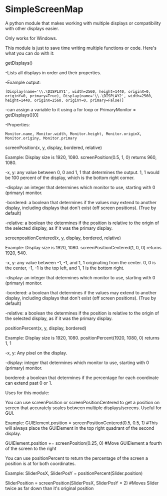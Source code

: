 # SimpleScreenMap
A python module that makes working with multiple displays or compatibility with other displays easier.


Only works for Windows.


This module is just to save time writing multiple functions or code. Here's what you can do with it:

getDisplays()
  
  -Lists all displays in order and their properties.
  
  -Example output:
  
    [Display(name='\\.\DISPLAY1', width=2560, height=1440, originX=0, originY=0, primary=True), Display(name='\\.\DISPLAY2', width=2560, height=1440, originX=2560, originY=0, primary=False)]
 
  -can assign a variable to it using a for loop or PrimaryMonitor = getDisplays()[0]
  
  -Properties:
    
    Monitor.name, Monitor.width, Monitor.height, Monitor.originX, Monitor.originy, Monitor.primary


screenPosition(x, y, display, bordered, relative)
  
  Example: Display size is 1920, 1080. screenPosition(0.5, 1, 0) returns 960, 1080.
  
  -x, y: any value between 0, 0 and 1, 1 that determines the output. 1, 1 would be 100 percent of the display, which is the bottom right corner.
  
  -display: an integer that determines which monitor to use, starting with 0 (primary) monitor.
  
  -bordered: a boolean that determines if the values may extend to another display, including displays that don't exist (off screen positions). (True by default)
  
  -relative: a boolean the determines if the position is relative to the origin of the selected display, as if it was the primary display.


screenpositionCentered(x, y, display, bordered, relative)

  Example: Display size is 1920, 1080. screenPositionCentered(1, 0, 0) returns 1920, 540.

  -x, y: any value between -1, -1, and 1, 1 originating from the center. 0, 0 is the center, -1, -1 is the top left, and 1, 1 is the bottom right.

  -display: an integer that determines which monitor to use, starting with 0 (primary) monitor.

  -bordered: a boolean that determines if the values may extend to another display, including displays that don't exist (off screen positions). (True by default)

  -relative: a boolean the determines if the position is relative to the origin of the selected display, as if it was the primary display.


positionPercent(x, y, display, bordered)

  Example: Display size is 1920, 1080. positionPercent(1920, 1080, 0) returns 1, 1

  -x, y: Any pixel on the display.

  -display: integer that determines which monitor to use, starting with 0 (primary) monitor.

  bordered: a boolean that determines if the percentage for each coordinate can extend past 0 or 1.


Uses for this module:

You can use screenPosition or screenPositionCentered to get a position on screen that accurately scales between multiple displays/screens. Useful for GUI.

Example: GUIElement.position = screenPositionCentered(0.5, 0.5, 1) #This will always place the GUIElement in the top right quadrant of the second display.
 
  GUIElement.position += screenPosition(0.25, 0) #Move GUIElement a fourth of the screen to the right

You can use positionPercent to return the percentage of the screen a position is at for both coordinates.

Example: SliderPosX, SliderPosY = positionPercent(Slider.position)
  
  SliderPosition = screenPosition(SliderPosX, SliderPosY * 2) #Moves Slider twice as far down than it's original position
